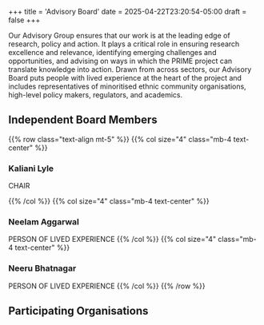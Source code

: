 +++
title = 'Advisory Board'
date = 2025-04-22T23:20:54-05:00
draft = false
+++

Our Advisory Group ensures that our work is at the leading edge of research, policy and action. It plays a critical role in ensuring research excellence and relevance, identifying emerging challenges and opportunities, and advising on ways in which the PRIME project can translate knowledge into action. Drawn from across sectors, our Advisory Board puts people with lived experience at the heart of the project and includes representatives of minoritised ethnic community organisations, high-level policy makers, regulators, and academics.

## Independent Board Members

{{% row class="text-align mt-5" %}}
{{% col size="4" class="mb-4 text-center" %}}

### Kaliani Lyle

CHAIR

{{% /col %}}
{{% col size="4" class="mb-4 text-center" %}}

### Neelam Aggarwal

PERSON OF LIVED EXPERIENCE
{{% /col %}}
{{% col size="4" class="mb-4 text-center" %}}

### Neeru Bhatnagar

PERSON OF LIVED EXPERIENCE
{{% /col %}}
{{% /row %}}

## Participating Organisations